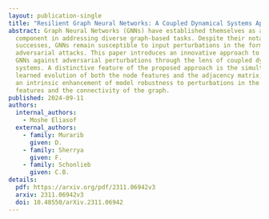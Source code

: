 ```yaml
---
layout: publication-single
title: "Resilient Graph Neural Networks: A Coupled Dynamical Systems Approach"
abstract: Graph Neural Networks (GNNs) have established themselves as a key
  component in addressing diverse graph-based tasks. Despite their notable
  successes, GNNs remain susceptible to input perturbations in the form of
  adversarial attacks. This paper introduces an innovative approach to fortify
  GNNs against adversarial perturbations through the lens of coupled dynamical
  systems. A distinctive feature of the proposed approach is the simultaneous
  learned evolution of both the node features and the adjacency matrix, yielding
  an intrinsic enhancement of model robustness to perturbations in the input
  features and the connectivity of the graph.
published: 2024-09-11
authors:
  internal_authors:
    - Moshe Eliasof
  external_authors:
    - family: Murarib
      given: D.
    - family: Sherrya
      given: F.
    - family: Schonlieb
      given: C.B.
details:
  pdf: https://arxiv.org/pdf/2311.06942v3
  arxiv: 2311.06942v3
  doi: 10.48550/arXiv.2311.06942
---
```

